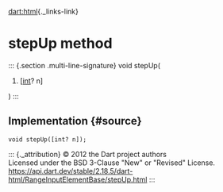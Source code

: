 [dart:html](../../dart-html/dart-html-library){._links-link}

stepUp method
=============

::: {.section .multi-line-signature}
void stepUp(

1.  \[[int](../../dart-core/int-class)? n\]

)
:::

Implementation {#source}
--------------

``` {.language-dart data-language="dart"}
void stepUp([int? n]);
```

::: {._attribution}
© 2012 the Dart project authors\
Licensed under the BSD 3-Clause \"New\" or \"Revised\" License.\
<https://api.dart.dev/stable/2.18.5/dart-html/RangeInputElementBase/stepUp.html>
:::
